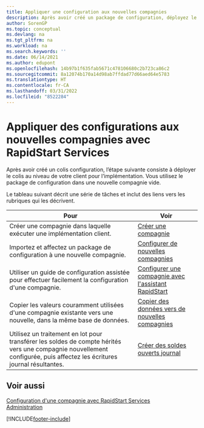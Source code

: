 ```yaml
---
title: Appliquer une configuration aux nouvelles compagnies
description: Après avoir créé un package de configuration, déployez le package au niveau de votre client pour l’implémentation. Vous utilisez la configuration avec une nouvelle compagnie vide si vous utilisez RapidStart Services.
author: SorenGP
ms.topic: conceptual
ms.devlang: na
ms.tgt_pltfrm: na
ms.workload: na
ms.search.keywords: ''
ms.date: 06/14/2021
ms.author: edupont
ms.openlocfilehash: 14b97b1f635fab5671c478106680c2b723ca86c2
ms.sourcegitcommit: 8a12074b170a14d98ab7ffdad77d66aed64e5783
ms.translationtype: HT
ms.contentlocale: fr-CA
ms.lasthandoff: 03/31/2022
ms.locfileid: "8522284"
---
```

# <a name="apply-configurations-to-new-companies-with-rapidstart-services"></a>Appliquer des configurations aux nouvelles compagnies avec RapidStart Services
Après avoir créé un colis configuration, l’étape suivante consiste à déployer le colis au niveau de votre client pour l’implémentation. Vous utilisez le package de configuration dans une nouvelle compagnie vide.  

 Le tableau suivant décrit une série de tâches et inclut des liens vers les rubriques qui les décrivent.

|**Pour**|**Voir**|  
|------------|-------------|  
|Créer une compagnie dans laquelle exécuter une implémentation client.|[Créer une compagnie](admin-how-to-create-a-new-company.md)|  
|Importez et affectez un package de configuration à une nouvelle compagnie.|[Configurer de nouvelles compagnies](admin-how-to-configure-new-companies.md)|  
|Utiliser un guide de configuration assistée pour effectuer facilement la configuration d'une compagnie.|[Configurer une compagnie avec l'assistant RapidStart](admin-how-to-configure-a-company-with-the-rapidstart-wizard.md)|
|Copier les valeurs couramment utilisées d'une compagnie existante vers une nouvelle, dans la même base de données.|[Copier des données vers de nouvelles compagnies](admin-how-to-copy-data-to-new-companies.md)|  
|Utilisez un traitement en lot pour transférer les soldes de compte hérités vers une compagnie nouvellement configurée, puis affectez les écritures journal résultantes.|[Créer des soldes ouverts journal](admin-how-to-create-journal-opening-balances.md)|  

## <a name="see-also"></a>Voir aussi  
[Configuration d'une compagnie avec RapidStart Services](admin-set-up-a-company-with-rapidstart.md)  
[Administration](admin-setup-and-administration.md)


[!INCLUDE[footer-include](includes/footer-banner.md)]